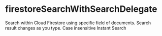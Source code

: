 # firestoreSearchWithSearchDelegate
Search within Cloud Firestore using specific field of documents.
Search result changes as you type. 
Case insensitive Instant Search  
